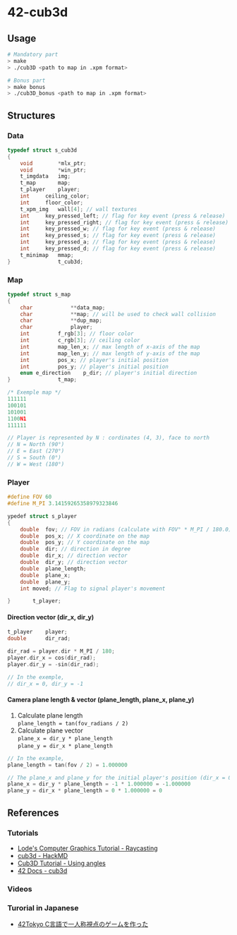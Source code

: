 # 42-cub3d

## Usage
```bash
# Mandatory part
> make
> ./cub3D <path to map in .xpm format>

# Bonus part
> make bonus
> ./cub3D_bonus <path to map in .xpm format>
```

## Structures

### Data
```c
typedef struct s_cub3d
{
	void		*mlx_ptr;
	void		*win_ptr;
	t_imgdata	img;
	t_map		map;
	t_player	player;
	int		ceiling_color;
	int		floor_color;
	t_xpm_img	wall[4]; // wall textures
	int		key_pressed_left; // flag for key event (press & release)
	int		key_pressed_right; // flag for key event (press & release)
	int		key_pressed_w; // flag for key event (press & release)
	int		key_pressed_s; // flag for key event (press & release)
	int		key_pressed_a; // flag for key event (press & release)
	int		key_pressed_d; // flag for key event (press & release)
	t_minimap	mmap;
}				t_cub3d;
```

### Map
```c
typedef struct s_map
{
	char			**data_map;
	char			**map; // will be used to check wall collision
	char			**dup_map;
	char			player;
	int			f_rgb[3]; // floor color
	int			c_rgb[3]; // ceiling color
	int			map_len_x; // max length of x-axis of the map
	int			map_len_y; // max length of y-axis of the map
	int			pos_x; // player's initial position
	int			pos_y; // player's initial position
	enum e_direction	p_dir; // player's initial direction
}				t_map;
```
```c
/* Exemple map */
111111
100101
101001
1100N1
111111

// Player is represented by N : cordinates (4, 3), face to north
// N = North (90°)
// E = East (270°)
// S = South (0°)
// W = West (180°)
```

### Player
```c
#define FOV 60
#define M_PI 3.14159265358979323846

ypedef struct s_player
{
	double	fov; // FOV in radians (calculate with FOV° * M_PI / 180.0)
	double	pos_x; // X coordinate on the map
	double	pos_y; // Y coordinate on the map
	double	dir; // direction in degree
	double	dir_x; // direction vector
	double	dir_y; // direction vector
	double	plane_length;
	double	plane_x;
	double	plane_y;
	int	moved; // Flag to signal player's movement

}		t_player;
```

#### Direction vector (dir_x, dir_y)

```c
t_player	player;
double 		dir_rad;

dir_rad = player.dir * M_PI / 180;
player.dir_x = cos(dir_rad);
player.dir_y = -sin(dir_rad);

// In the exemple,  
// dir_x = 0, dir_y = -1
```

#### Camera plane length & vector (plane_length, plane_x, plane_y)
1. Calculate plane length  
  `plane_length = tan(fov_radians / 2)`
2. Calculate plane vector   
  `plane_x = dir_y * plane_length`   
  `plane_y = dir_x * plane_length`
```c
// In the example,
plane_length = tan(fov / 2) = 1.000000

// The plane_x and plane_y for the initial player's position (dir_x = 0, dir_y = -1) is:
plane_x = dir_y * plane_length = -1 * 1.000000 = -1.000000
plane_y = dir_x * plane_length = 0 * 1.000000 = 0
```

## References
### Tutorials
* [Lode's Computer Graphics Tutorial - Raycasting](https://lodev.org/cgtutor/raycasting.html)
* [cub3d - HackMD](https://hackmd.io/@nszl/H1LXByIE2)
* [Cub3D Tutorial - Using angles](https://medium.com/@afatir.ahmedfatir/cub3d-tutorial-af5dd31d2fcf)
* [42 Docs - cub3d](https://harm-smits.github.io/42docs/projects/cub3d)

### Videos

### Turorial in Japanese
* [42Tokyo C言語で一人称視点のゲームを作った](https://qiita.com/susasaki/items/c74a228d7ddd48b818bd)

